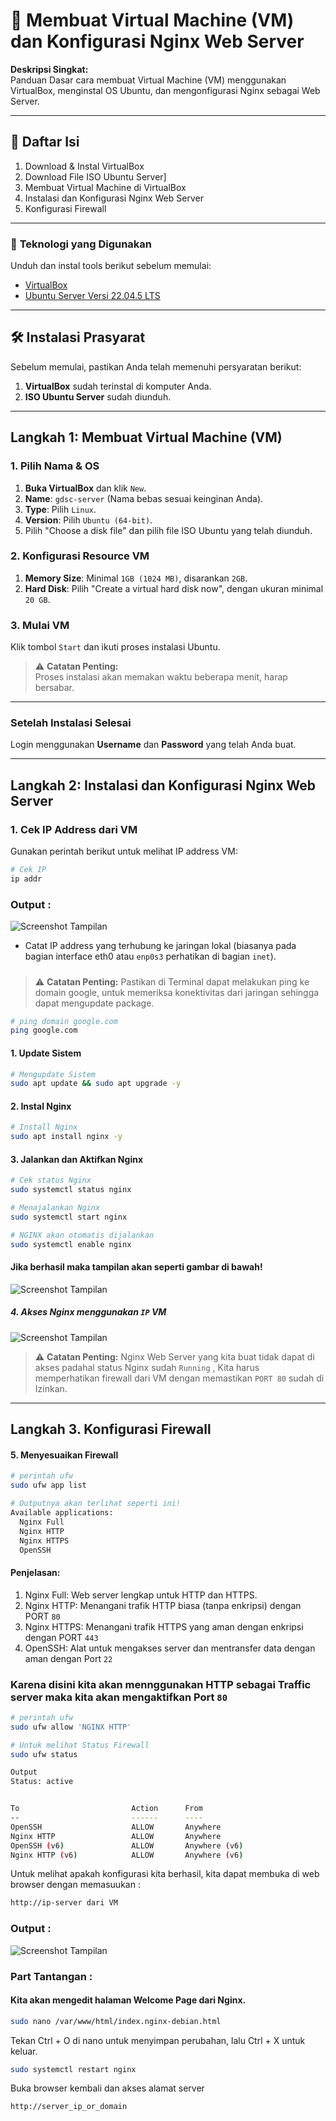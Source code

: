 # 📘 **Membuat Virtual Machine (VM) dan Konfigurasi Nginx Web Server**

**Deskripsi Singkat:**  
Panduan Dasar cara membuat Virtual Machine (VM) menggunakan VirtualBox, menginstal OS Ubuntu, dan mengonfigurasi Nginx sebagai Web Server.

---

## 📜 **Daftar Isi**
1. Download & Instal VirtualBox
2. Download File ISO Ubuntu Server]
3. Membuat Virtual Machine di VirtualBox
4. Instalasi dan Konfigurasi Nginx Web Server
5. Konfigurasi Firewall

---

### 🔧 **Teknologi yang Digunakan**
Unduh dan instal tools berikut sebelum memulai:

- [VirtualBox](https://www.virtualbox.org/wiki/Downloads)
- [Ubuntu Server Versi 22.04.5 LTS](https://ubuntu.com/download/server/thank-you?version=22.04.5&architecture=amd64&lts=true)

---

## 🛠 **Instalasi Prasyarat**
Sebelum memulai, pastikan Anda telah memenuhi persyaratan berikut:

1. **VirtualBox** sudah terinstal di komputer Anda.
2. **ISO Ubuntu Server** sudah diunduh.

---

## Langkah 1: **Membuat Virtual Machine (VM)**

### 1. Pilih Nama & OS
1. **Buka VirtualBox** dan klik `New`.
2. **Name**: `gdsc-server` (Nama bebas sesuai keinginan Anda).
3. **Type**: Pilih `Linux`.
4. **Version**: Pilih `Ubuntu (64-bit)`.
5. Pilih "Choose a disk file" dan pilih file ISO Ubuntu yang telah diunduh.

### 2. Konfigurasi Resource VM
1. **Memory Size**: Minimal `1GB (1024 MB)`, disarankan `2GB`.
2. **Hard Disk**: Pilih "Create a virtual hard disk now", dengan ukuran minimal `20 GB`.

### 3. Mulai VM
Klik tombol `Start` dan ikuti proses instalasi Ubuntu.

> ⚠️ **Catatan Penting:**  
> Proses instalasi akan memakan waktu beberapa menit, harap bersabar.

---

### Setelah Instalasi Selesai
Login menggunakan **Username** dan **Password** yang telah Anda buat.

---

## Langkah 2: **Instalasi dan Konfigurasi Nginx Web Server**

### 1. Cek IP Address dari VM
Gunakan perintah berikut untuk melihat IP address VM:

```bash
# Cek IP
ip addr

```
### Output :
![Screenshot Tampilan](assets/IP.png)
- Catat IP address yang terhubung ke jaringan lokal (biasanya pada bagian interface eth0 atau `enp0s3` perhatikan di bagian `inet`).
##### 

> ⚠️ **Catatan Penting:**
> Pastikan di Terminal dapat melakukan ping ke domain google, untuk memeriksa konektivitas dari jaringan sehingga dapat mengupdate package.
```bash
# ping domain google.com
ping google.com
```

#### 1. Update Sistem
```bash
# Mengupdate Sistem
sudo apt update && sudo apt upgrade -y
```
#### 2. Instal Nginx
```bash
# Install Nginx
sudo apt install nginx -y
```
#### 3. Jalankan dan Aktifkan Nginx
```bash
# Cek status Nginx
sudo systemctl status nginx
```
```bash
# Menajalankan Nginx
sudo systemctl start nginx
```
```bash
# NGINX akan otomatis dijalankan
sudo systemctl enable nginx
```
#### Jika berhasil maka tampilan akan seperti gambar di bawah!
![Screenshot Tampilan](assets/Nginx.png)

##### 4. Akses Nginx menggunakan `IP` VM

![Screenshot Tampilan](assets/Http.png)

> ⚠️ **Catatan Penting:**
> Nginx Web Server yang kita buat tidak dapat di akses padahal status   Nginx sudah `Running` , Kita harus memperhatikan firewall dari VM dengan memastikan `PORT 80` sudah di Izinkan.
----

## Langkah 3. Konfigurasi Firewall
#### 5. Menyesuaikan Firewall

```bash
# perintah ufw
sudo ufw app list
```
```bash
# Outputnya akan terlihat seperti ini!
Available applications:
  Nginx Full
  Nginx HTTP
  Nginx HTTPS
  OpenSSH
```
#### Penjelasan:
1. Nginx Full: Web server lengkap untuk HTTP dan HTTPS.
2. Nginx HTTP: Menangani trafik HTTP biasa (tanpa enkripsi) dengan PORT `80`
3. Nginx HTTPS: Menangani trafik HTTPS yang aman dengan enkripsi dengan PORT `443`
4. OpenSSH: Alat untuk mengakses server dan mentransfer data dengan aman dengan Port `22`

### Karena disini kita akan mennggunakan HTTP sebagai Traffic server maka kita akan mengaktifkan Port `80`

```bash
# perintah ufw
sudo ufw allow 'NGINX HTTP'
```

```bash
# Untuk melihat Status Firewall
sudo ufw status
```

```bash
Output
Status: active


To                         Action      From
--                         ------      ----
OpenSSH                    ALLOW       Anywhere                  
Nginx HTTP                 ALLOW       Anywhere                  
OpenSSH (v6)               ALLOW       Anywhere (v6)             
Nginx HTTP (v6)            ALLOW       Anywhere (v6)
```
Untuk melihat apakah konfigurasi kita berhasil, kita dapat membuka di web browser dengan memasuukan :

```bash
http://ip-server dari VM
```
### Output :
![Screenshot Tampilan](assets/nginxsuc.png)

### Part Tantangan :
#### Kita akan mengedit halaman Welcome Page dari Nginx.

 ```bash
sudo nano /var/www/html/index.nginx-debian.html 
```

Tekan Ctrl + O di nano untuk menyimpan perubahan, lalu Ctrl + X untuk keluar.

```bash
sudo systemctl restart nginx

```
Buka browser kembali dan akses alamat server
```bash
http://server_ip_or_domain

```